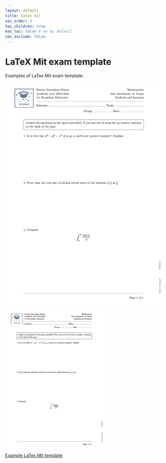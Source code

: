 ```yaml
---
layout: default
title: latex mit 
nav_order: 3
has_children: true
has_toc: false # on by default
nav_exclude: false
---
```

# LaTeX Mit exam template

Examples of LaTex Mit exam template.



![Example LaTex Mit template](latexmit01.png)

![Example LaTex Mit template](latexmit02.png)

[Example LaTex Mit template](https://typst.app/project/raMRy5AmlNGMYCPvrYISH1)